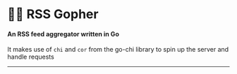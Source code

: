 # 🐹🛜 RSS Gopher

#### An RSS feed aggregator written in Go

It makes use of `chi` and `cor` from the go-chi library to spin up the
server and handle requests

---
